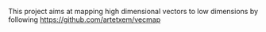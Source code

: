 This project aims at mapping high dimensional vectors to low dimensions by following https://github.com/artetxem/vecmap
